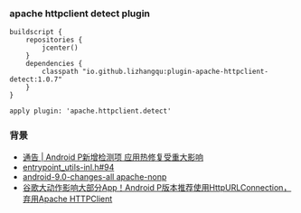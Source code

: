 ### apache httpclient detect plugin

```
buildscript {
    repositories {
        jcenter()
    }
    dependencies {
        classpath "io.github.lizhangqu:plugin-apache-httpclient-detect:1.0.7"
    }
}

apply plugin: 'apache.httpclient.detect'

```

### 背景

 - [通告 | Android P新增检测项 应用热修复受重大影响](https://mp.weixin.qq.com/s?__biz=MzI0MjgxMjU0Mg==&mid=2247488357&idx=1&sn=d393bd028dfbf87998b80e06ca24bc94&scene=21#wechat_redirect)
 - [entrypoint_utils-inl.h#94](https://android.googlesource.com/platform/art/+/android-9.0.0_r16/runtime/entrypoints/entrypoint_utils-inl.h#94)
 - [android-9.0-changes-all apache-nonp](https://developer.android.com/about/versions/pie/android-9.0-changes-all?hl=zh-cn#apache-nonp)
 - [谷歌大动作影响大部分App！Android P版本推荐使用HttpURLConnection，弃用Apache HTTPClient](https://juejin.im/post/5b20bba551882513af6b7e66)
